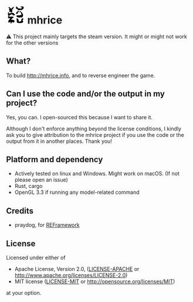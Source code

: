 # ![](src/extract/static/favicon.png) mhrice

:warning: This project mainly targets the steam version. It might or might not work for the other versions

## What?

To build http://mhrice.info, and to reverse engineer the game.

## Can I use the code and/or the output in my project?

Yes, you can. I open-sourced this because I want to share it.

Although I don't enforce anything beyond the license conditions, I kindly ask you to give attribution to the mhrice project if you use the code or the output from it in another places. Thank you!

## Platform and dependency

 - Actively tested on linux and Windows. Might work on macOS. (If not please open an issue)
 - Rust, cargo
 - OpenGL 3.3 if running any model-related command

## Credits

 - praydog, for [REFramework](https://github.com/praydog/REFramework)

## License

Licensed under either of

- Apache License, Version 2.0, ([LICENSE-APACHE](LICENSE-APACHE) or http://www.apache.org/licenses/LICENSE-2.0)
- MIT license ([LICENSE-MIT](LICENSE-MIT) or http://opensource.org/licenses/MIT)

at your option.
